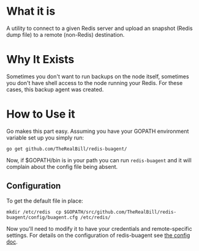 # What it is

A utility to connect to a given Redis server and upload an snapshot
(Redis dump file) to a remote (non-Redis) destination. 

# Why It Exists

Sometimes you don't want to run backups on the node itself, sometimes
you don't have shell access to the node running your Redis. For these
cases, this backup agent was created.

# How to Use it

Go makes this part easy. Assuming you have your GOPATH environment variable set
up you simply run:

`
go get github.com/TheRealBill/redis-buagent/
`

Now, if $GOPATH/bin is in your path you can run `redis-buagent` and it will
complain about the config file being absent.

## Configuration

To get the default file in place:

`
mkdir /etc/redis 
cp $GOPATH/src/github.com/TheRealBill/redis-buagent/config/buagent.cfg /etc/redis/
`

Now you'll need to modify it to have your credentials and remote-specific
settings. For details on the configuration of redis-buagent see [the config doc](docs/configuration.md).


